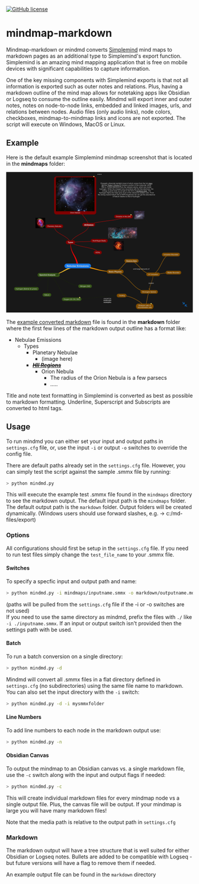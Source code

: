 [![GitHub license](https://img.shields.io/github/license/djsudduth/keep-it-markdown)](https://github.com/djsudduth/keep-it-markdown/blob/main/LICENSE)

# mindmap-markdown
Mindmap-markdown or mindmd converts [Simplemind](https://simplemind.eu/) mind maps to markdown pages as an additional type to Simplemind's export function. Simplemind is an amazing mind mapping application that is free on mobile devices with significant capabilities to capture information. 

One of the key missing components with Simplemind exports is that not all information is exported such as outer notes and relations. Plus, having a markdown outline of the mind map allows for notetaking apps like Obsidian or Logseq to consume the outline easily. Mindmd will export inner and outer notes, notes on node-to-node links, embedded and linked images, urls, and relations between nodes. Audio files (only audio links), node colors, checkboxes, mindmap-to-mindmap links and icons are not exported. The script will execute on Windows, MacOS or Linux.

## Example
Here is the default example Simplemind mindmap screenshot that is located in the **mindmaps** folder:

![](mindmaps/HII%20Regions%20Example.png)

The [example converted markdown](https://github.com/djsudduth/mindmap-markdown/blob/main/markdown/HII%20Regions.md) file is found in the **markdown** folder where the first few lines of the markdown output outline has a format like:

- Nebulae Emissions
	- Types
		- Planetary Nebulae
			- (image here)
		- ~~<u>***HII Regions***</u>~~
			- Orion Nebula
				- The radius of the Orion Nebula is a few parsecs
                - .....


Title and note text formatting in Simplemind is converted as best as possible to markdown formatting. Underline, Superscript and Subscripts are converted to html tags. 

## Usage
To run mindmd you can either set your input and output paths in `settings.cfg` file, or, use the input `-i` or output `-o` switches to override the config file.

There are default paths already set in the `settings.cfg` file. However, you can simply test the script against the sample .smmx file by running:
```bash
> python mindmd.py 
```
This will execute the example test .smmx file found in the `mindmaps` directory to see the markdown output. The default input path is the `mindmaps` folder. The default output path is the `markdown` folder. Output folders will be created dynamically. (Windows users should use forward slashes, e.g. -> c:/md-files/export)

###  Options
All configurations should first be setup in the `settings.cfg` file. If you need to run test files simply change the `test_file_name` to your .smmx file.

#### Switches
To specify a specfic input and output path and name:
```bash
> python mindmd.py -i mindmaps/inputname.smmx -o markdown/outputname.md
```
(paths will be pulled from the `settings.cfg` file if the -i or -o switches are not used)  
If you need to use the same directory as mindmd, prefix the files with `./` like `-i ./inputname.smmx`. If an input or output switch isn't provided then the settings path with be used. 

#### Batch
To run a batch conversion on a single directory:
```bash
> python mindmd.py -d
```
Mindmd will convert all .smmx files in a flat directory defined in `settings.cfg` (no subdirectories) using the same file name to markdown. You can also set the input directory with the `-i` switch: 
```bash
> python mindmd.py -d -i mysmmxfolder
```

#### Line Numbers
To add line numbers to each node in the markdown output use:
```bash
> python mindmd.py -n
```

#### Obsidian Canvas
To output the mindmap to an Obsidian canvas vs. a single markdown file, use the `-c` switch along with the input and output flags if needed:
```bash
> python mindmd.py -c
```
This will create individual markdown files for every mindmap node vs a single output file. Plus, the canvas file will be output. If your mindmap is large you will have many markdown files!  

Note that the media path is relative to the output path in `settings.cfg`

###  Markdown
The markdown output will have a tree structure that is well suited for either Obsidian or Logseq notes. Bullets are added to be compatible with Logseq - but future versions will have a flag to remove them if needed.

An example output file can be found in the `markdown` directory

